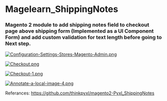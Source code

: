 # Magelearn_ShippingNotes
### Magento 2 module to add shipping notes field to checkout page above shipping form (Implemented as a UI Component Form) and add custom validation for text length before going to Next step.

[![Configuration-Settings-Stores-Magento-Admin.png](https://i.postimg.cc/t49SXgQm/Configuration-Settings-Stores-Magento-Admin.png)](https://postimg.cc/KRsrfxYn)

[![Checkout.png](https://i.postimg.cc/T1Y1dm03/Checkout.png)](https://postimg.cc/0MFPZzhT)

[![Checkout-1.png](https://i.postimg.cc/VNqkX4HN/Checkout-1.png)](https://postimg.cc/WD4VvmVR)

[![Annotate-a-local-image-4.png](https://i.postimg.cc/wvFxGMz8/Annotate-a-local-image-4.png)](https://postimg.cc/k66dVnDf)

Referances:
https://github.com/thinkpyxl/magento2-Pyxl_ShippingNotes
